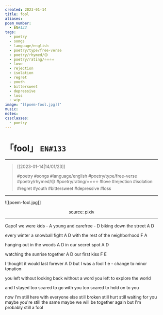 ```yaml
---
created: 2023-01-14
title: fool
aliases:
poem_number:
  - EN#133
tags:
  - poetry
  - songs
  - language/english
  - poetry/type/free-verse
  - poetry/rhymed/🟡
  - poetry/rating/⭐⭐⭐⭐
  - love
  - rejection
  - isolation
  - regret
  - youth
  - bittersweet
  - depressive
  - loss
  - wip
image: "[[poem-fool.jpg]]"
music:
notes:
cssclasses:
  - poetry
---
```

# 「fool」 `EN#133`

---

> [[2023-01-14|14/01/23]]
> 
> #poetry 
> #songs 
> #language/english 
> #poetry/type/free-verse 
> #poetry/rhymed/🟡 
> #poetry/rating/⭐⭐⭐⭐ 
> #love #rejection #isolation #regret #youth #bittersweet #depressive #loss

---

![[poem-fool.jpg]]

<center class="img_caption"><a href="https://www.pixiv.net/en/artworks/31677325" class="source-link">source: pixiv</a></center>

---
Capo1
we were kids - A
young and carefree - D
biking down the street A D

every winter a snowball fight A D
with the rest of the neighborhood F A

hanging out in the woods A D
in our secret spot A D

watching the sunrise together A D
our first kiss F E

I thought it would last forever A D
but I was a fool f e             - change to minor tonation

you left without looking back
without a word you left
to explore the world

and I stayed
too scared to go with you
too scared to hold on to you

now I'm still here with everyone else
still broken
still hurt
still waiting for you
maybe you're still the same
maybe we will be together again
but I'm probably still a fool